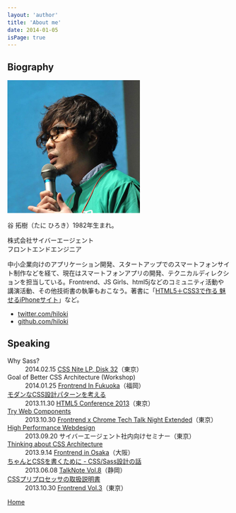 ```yaml
---
layout: 'author'
title: 'About me'
date: 2014-01-05
isPage: true
---
```

<article class="profile l-container">
	<section class="profile__section">
		<h2 class="profile__title brand-type">Biography</h2>
		<div class="biography profile__body">
			<p><img src="/images/author/tani.jpg" width="300" height="300"></p>
			<p>谷 拓樹（たに ひろき）1982年生まれ。</p>
			<p>株式会社サイバーエージェント<br/>
フロントエンドエンジニア</p>
			<p>中小企業向けのアプリケーション開発、スタートアップでのスマートフォンサイト制作などを経て、現在はスマートフォンアプリの開発、テクニカルディレクションを担当している。Frontrend、JS Girls、html5jなどのコミュニティ活動や講演活動、その他技術書の執筆もおこなう。著書に「<a href="http://www.amazon.co.jp/HTML5%EF%BC%8BCSS3%E3%81%A7%E4%BD%9C%E3%82%8B-%E9%AD%85%E3%81%9B%E3%82%8BiPhone%E3%82%B5%E3%82%A4%E3%83%88-iPhone-iPad-touch%E5%AF%BE%E5%BF%9C/dp/4899772750">HTML5＋CSS3で作る 魅せるiPhoneサイト</a>」など。</p>
			<ul class="biography__elsewhere">
				<li><a href="http://twitter.com/hiloki" title="Twitter"><i class="icon icon--twitter-circled"></i>twitter.com/hiloki</a></li>
				<li><a href="http://github.com/hiloki" title="Github"><i class="icon icon--github-circled"></i>github.com/hiloki</a></li>
			</ul>
		</div>
	</section>
	<section class="profile__section">
		<h2 class="profile__title brand-type">Speaking</h2>
		<div class="profile__body">
			<div class="speaking">
				<dl class="speaking__list">
					<dt class="speaking__title">Why Sass?</dt>
					<dd class="speaking__event">2014.02.15 <a href="http://cssnite.jp/lp/lp32/">CSS Nite LP, Disk 32</a>（東京）</dd>
					<dt class="speaking__title">Goal of Better CSS Architecture (Workshop)</dt>
					<dd class="speaking__event">2014.01.25 <a href="http://frontendfrogs.org/frontrend/">Frontrend In Fukuoka</a>（福岡）</dd>
					<dt class="speaking__title"><a href="http://www.slideshare.net/hiloki/modern-css-architecture">モダンなCSS設計パターンを考える</a></dt>
					<dd class="speaking__event">2013.11.30 <a href="http://events.html5j.org/conference/2013/11/">HTML5 Conference 2013</a>（東京）</dd>
					<dt class="speaking__title"><a href="http://www.slideshare.net/hiloki/try-webcomponents">Try Web Components</a></dt>
					<dd class="speaking__event">2013.10.30 <a href="http://frontrend.doorkeeper.jp/events/6456">Frontrend x Chrome Tech Talk Night Extended</a>（東京）</dd>
					<dt class="speaking__title"><a href="http://www.slideshare.net/hiloki/high-performance-webdesign">High Performance Webdesign</a></dt>
					<dd class="speaking__event">2013.09.20 サイバーエージェント社内向けセミナー（東京）</dd>
					<dt class="speaking__title"><a href="http://www.slideshare.net/hiloki/thinking-about-css-architecture">Thinking about CSS Architecture</a></dt>
					<dd class="speaking__event">2013.9.14 <a href="http://recreators.doorkeeper.jp/events/5240">Frontrend in Osaka</a>（大阪）</dd>
					<dt class="speaking__title"><a href="http://www.slideshare.net/hiloki/a-good-css-and-sass-architecture">ちゃんとCSSを書くために - CSS/Sass設計の話</a></dt>
					<dd class="speaking__event">2013.06.08 <a href="http://talknote.me/vol8/event/">TalkNote Vol.8</a>（静岡）</dd>
					<dt class="speaking__title"><a href="http://www.slideshare.net/hiloki/css-16247228">CSSプリプロセッサの取扱説明書</a></dt>
					<dd class="speaking__event">2013.10.30 <a href="http://frontrend.github.io/events/03/">Frontrend Vol.3</a>（東京）</dd>
				</dl>
			</div>
		</div>
	</section>

</article>

<nav class="pagination">
	<p class="pagination__prev"><a href="/">Home</a></p>
</nav>
